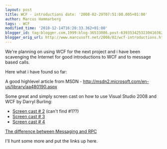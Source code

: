 ```yaml
---
layout: post
title: WCF - introductions date: '2008-02-29T07:51:00.005+01:00'
author: Marcus Hammarberg
tags: - WCF
modified_time: '2010-12-14T16:20:33.362+01:00'
blogger_id: tag:blogger.com,1999:blog-36533086.post-6393534253230416362
blogger_orig_url: http://www.marcusoft.net/2008/02/wcf-introductions.html
---
```


We're
planning on using WCF for the next project and i have been scavenging
the Internet for good introductions to WCF and to message based calls.

Here what i have found so far:


A good highlevel article from MSDN -
<http://msdn2.microsoft.com/en-us/library/aa480190.aspx>

Some great and simply screen cast on how to use Visual Studio 2008 and
WCF by Darryl Burling:

-   [Screen cast \# 2](http://burling.co.nz/MS/VS2008WCF.html) (can't
    find \#1??)
-   [Screen cast \# 3](http://burling.co.nz/MS/VS2008WCFWF.html)
-   [Screen cast \# 4](http://burling.co.nz/MS/VS2008CAS.html)

[The difference between Messaging and
RPC](http://www2.sys-con.com/itsg/virtualcd/WebServices/archives/0304/melgar/index.html)

I'll hunt some more and put the links up here.

